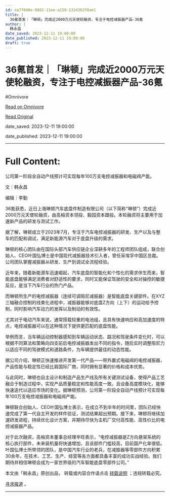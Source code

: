 ```yaml
---
id: ea7f040e-9882-11ee-a158-1324362f8ae1
title: |
  36氪首发｜「琳顿」完成近2000万元天使轮融资，专注于电控减振器产品-36氪
author: |
  韩永昌
date_saved: 2023-12-11 19:00:00
date_published: 2023-12-11 19:00:00
draft: true
---
```


# 36氪首发｜「琳顿」完成近2000万元天使轮融资，专注于电控减振器产品-36氪
#Omnivore

[Read on Omnivore](https://omnivore.app/me/36-2000-36-18c5b5cbf52)

[Read Original](https://36kr.com/p/2556264894519428?f=rss)

date_saved: 2023-12-11 19:00:00

date_published: 2023-12-11 19:00:00

--- 

# Full Content: 

公司第一阶段全自动产线预计可实现每年100万支电控减振器和电磁阀产能。

文｜韩永昌

编辑｜李勤

36氪获悉，近日上海琳顿汽车底盘件制造有限公司（以下简称“琳顿”）完成近2000万元天使轮融资，由高榕资本领投、毅园资本跟投。本轮融资将主要用于加速新产品的研发与测试工作。

据了解，琳顿成立于2023年7月，专注于汽车电控减振器的研发、生产以及与整车的匹配和调试，满足新能源汽车对于底盘升级的需求。

琳顿的核心团队由在国际头部汽车供应链企业深耕多年的工程师团队组成，联合创始人、CEO叶国弘博士是中国现代减振器技术引入者，曾任采埃孚中国区总裁。公司团队掌握减振器从研发、生产到调试全流程经验。

近年来，随着新能源车迅速崛起，汽车底盘的智能化和个性化的需求伴生而来，智能底盘能够满足消费者对舒适性的要求，同时又能保证驾驶的安全和对操控的敏捷反应，是当下汽车行业的热门产品。

而琳顿所生产的电控减振器（连续可调阻尼减振器）是智能底盘关键部件。在XYZ三轴融合控制的线束化进程中，减振器能够对底盘Z方向（上下）的运动给予控制，同时影响汽车动力的发挥以及制动的有效性。

尤其对于电动汽车来说，通常搭载较重的电池组，且具有快速响应和高加速度的特点，电控减振器可以在这种情况下提供更匹配的底盘性能。

举例而言，当车辆运动控制器感知到车辆运动状态、路况和驾驶条件变化时，可以根据不同算法和策略向四支前后电控减振器发出不同的指令，随后实时调整阻尼力以适应不同的驾驶模式和道路条件，为车辆提供最佳的动态性能。

据公司介绍，琳顿正快速推进开发第一代产品——带外置式电磁阀的电控减振器，产品性能与稳定性已经比肩国际厂商，同时拥有显著的价格和成本优势。

与此同时，琳顿也自主设计和制造产品生产线及所有关键测试设备，使得产品工艺融合于制造过程中，实现产品质量稳定和性能高度一致。且设备高度模块化，能够快速迭代以适应市场的变化。据琳顿预测，公司第一阶段全自动产线预计可实现每年100万支电控减振器和电磁阀产能。

琳顿联合创始人、CEO叶国弘博士表示，在成立不到半年的时间里，团队已经快速完成了第一代自主开发的样件验证，测试结果超出预期。接下来，琳顿将继续加速研发进程，持续优化设计方案，并期待尽快为主机厂交付高性能、高性价比的电控减振器产品。

对于此次融资，高榕资本董事总经理辛旺表示，“电控减振器是Z方向悬架系统的核心执行部件，未来装机量将快速增加，且该部件门槛较高，目前国产化率很低。叶国弘博士所带领的团队，是中国汽车行业的老兵，在减振器等零部件方向积累30余年，在技术、工艺、生产、经营等各方面都具备丰富的成功实战经验。我们期待并相信琳顿会成为一家世界级的汽车智能底盘零部件公司。”

本文由「韩永昌」原创出品， 转载或内容合作请点击 [转载说明](https://36kr.com/p/5093872) ；违规转载必究。

[寻求报道](https://36kr.com/seek-report) 。

---

